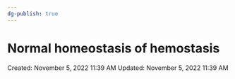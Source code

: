 ```yaml
---
dg-publish: true
---
```


# Normal homeostasis of hemostasis

Created: November 5, 2022 11:39 AM
Updated: November 5, 2022 11:39 AM